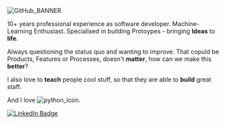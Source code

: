 ![GitHub_BANNER](https://github.com/Tobander/Tobander/assets/45336196/1f2f6333-79b4-46ce-b604-6967469870ec)

10+ years professional experience as software developer. Machine-Learning Enthusiast. Specialised in building Protoypes - bringing **Ideas** to **life**.

Always questioning the status quo and wanting to improve. That copuld be Products, Features or Processes, doesn't **matter**, how can we make this **better**?

I also love to **teach** people cool stuff, so that they are able to **build** great staff.

And I love ![python_icon](https://github.com/Tobander/Tobander/assets/45336196/646cc38f-73dd-4890-a941-4b1e331ffead).

<div id="badges">
  <a href="[your-linkedin-URL](https://www.linkedin.com/in/tobias-laemmle/)">
    <img src="https://img.shields.io/badge/LinkedIn-blue?style=for-the-badge&logo=linkedin&logoColor=white" alt="LinkedIn Badge"/>
  </a>
</div>
